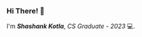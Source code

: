 ### Hi There! 👋

I'm ***Shashank Kotla***, *CS Graduate - 2023* 💻.

<!--
**KotlaShashank/KotlaShashank** is a ✨ _special_ ✨ repository because its `README.md` (this file) appears on your GitHub profile.

Here are some ideas to get you started:

- 🔭 I’m currently working on ...
- 🌱 I’m currently learning ...
- 👯 I’m looking to collaborate on ...
- 🤔 I’m looking for help with ...
- 💬 Ask me about ...
- 📫 How to reach me: ...
- 😄 Pronouns: ...
- ⚡ Fun fact: ...

# -> for headings ; ** ** -> bold ; * * -> Italic
[website link](website name) -> link
![img name](link of img) -> img
- or * -> for bullet points
1 for all -> 1 point1, 1 point3, 1 point2 ; here github will organise for us.
- [ ] or - [x] ->check box
Nested List?
* one
  * one a

Tables?
|ONE|TWO|Three|
|:--|:--:|--:| -> allignment for left, center, right
|one|two|three|

` text ` -> block
``` py or diff (we can add 'diff' which is related to git btw in diff, -  for before and + for after.
 This is code block
```
> write text here -> Quote

<details>
toggle
  <summary>write title here!</summary>
  write text info here!
</details>
-->

